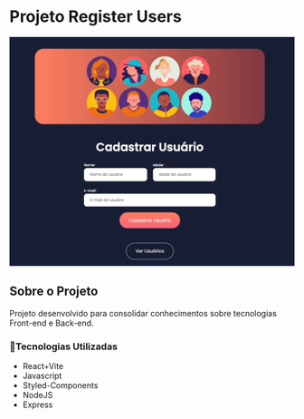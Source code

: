 # Projeto Register Users

![Projeto Imagem](./projeto-frontend-react/public/image_readme.png)

## Sobre o Projeto

Projeto desenvolvido para consolidar conhecimentos sobre tecnologias Front-end e Back-end.

### 🤖Tecnologias Utilizadas
- React+Vite
- Javascript
- Styled-Components
- NodeJS
- Express



